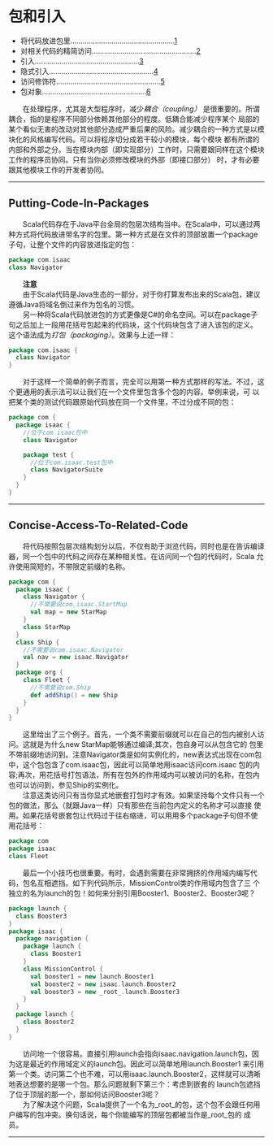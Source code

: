 # 包和引入
- 将代码放进包里...................................................[1](#Putting-Code-In-Packages)
- 对相关代码的精简访问...................................................[2](#Concise-Access-To-Related-Code)
- 引入...................................................[3](#Imports)
- 隐式引入...................................................[4](#Implicit-Imports)
- 访问修饰符...................................................[5](#Access-Modifiers)
- 包对象...................................................[6](#Package-Objects)     
    
 　　在处理程序，尤其是大型程序时，减少*耦合（coupling）* 是很重要的。所谓耦合，指的是程序不同部分依赖其他部分的程度。低耦合能减少程序某个
 局部的某个看似无害的改动对其他部分造成严重后果的风险。减少耦合的一种方式是以模块化的风格编写代码。可以将程序切分成若干较小的模块，每个模块
 都有所谓的内部和外部之分。当在模块内部（即实现部分）工作时，只需要跟同样在这个模块工作的程序员协同。只有当你必须修改模块的外部（即接口部分）
 时，才有必要跟其他模块工作的开发者协同。    

***    
## Putting-Code-In-Packages
　　Scala代码存在于Java平台全局的包层次结构当中。在Scala中，可以通过两种方式将代码放进带名字的包里。第一种方式是在文件的顶部放置一个package
子句，让整个文件的内容放进指定的包：    
```scala
package com.isaac
class Navigator
```    
　　**注意**    
　　由于Scala代码是Java生态的一部分，对于你打算发布出来的Scala包，建议遵循Java将域名倒过来作为包名的习惯。    
　　另一种将Scala代码放进包的方式更像是C#的命名空间。可以在package子句之后加上一段用花括号包起来的代码块，这个代码块包含了进入该包的定义。
这个语法成为*打包（packaging）*。效果与上述一样：    
```scala
package com.isaac {
  class Navigator
}
```    
　　对于这样一个简单的例子而言，完全可以用第一种方式那样的写法。不过，这个更通用的表示法可以让我们在一个文件里包含多个包的内容。举例来说，可
以把某个类的测试代码跟原始代码放在同一个文件里，不过分成不同的包：    
```scala
package com {
  package isaac {
    //位于com.isaac包中
    class Navigator

    package test {
      //位于com.isaac.test包中
      class NavigatorSuite
    }
  }
}
```    

***    
## Concise-Access-To-Related-Code    
　　将代码按照包层次结构划分以后，不仅有助于浏览代码，同时也是在告诉编译器，同一个包中的代码之间存在某种相关性。在访问同一个包的代码时，Scala
允许使用简短的，不带限定前缀的名称。    
```scala
package com {
  package isaac {
    class Navigator {
      //不需要说com.isaac.StartMap
      val map = new StarMap
    }
    class StarMap
  }
  class Ship {
    //不需要说com.isaac.Navigator
    val nav = new isaac.Navigator
  }
  package org {
    class Fleet {
      //不需要说com.Ship
      def addShip() = new Ship
    }
  }
}
```    
　　这里给出了三个例子。首先，一个类不需要前缀就可以在自己的包内被别人访问。这就是为什么new StarMap能够通过编译;其次，包自身可以从包含它的
包里不带前缀地访问到。注意Navigator类是如何实例化的，new表达式出现在com包中，这个包包含了com.isaac包，因此可以简单地用isaac访问com.isaac
包的内容;再次，用花括号打包语法，所有在包外的作用域内可以被访问的名称，在包内也可以访问到，参见Ship的实例化。    
　　注意这类访问只有当你显式地嵌套打包时才有效。如果坚持每个文件只有一个包的做法，那么（就跟Java一样）只有那些在当前包内定义的名称才可以直接
使用。如果花括号嵌套包让代码过于往右缩进，可以用用多个package子句但不使用花括号：    
```scala
package com
package isaac
class Fleet
```    
　　最后一个小技巧也很重要。有时，会遇到需要在非常拥挤的作用域内编写代码，包名互相遮挡。如下列代码所示，MissionControl类的作用域内包含了三
个独立的名为launch的包！如何来分别引用Booster1、Booster2、Booster3呢？    
```scala
package launch {
  class Booster3
}
package isaac {
  package navigation {
    package launch {
      class Booster1
    }
    class MissionControl {
      val booster1 = new launch.Booster1
      val booster2 = new isaac.launch.Booster2
      val booster3 = new _root_.launch.Booster3
    }
  }
  package launch {
    class Booster2
  }
}
```    
　　访问地一个很容易。直接引用launch会指向isaac.navigation.launch包，因为这是最近的作用域定义的launch包。因此可以简单地用launch.Booster1
来引用第一个类。访问第二个也不难，可以用isaac.launch.Booster2，这样就可以清晰地表达想要的是哪一个包。那么问题就剩下第三个：考虑到嵌套的
launch包遮挡了位于顶层的那一个，那如何访问Booster3呢？    
　　为了解决这个问题，Scala提供了一个名为_root_的包，这个包不会跟任何用户编写的包冲突。换句话说，每个你能编写的顶层包都被当作是_root_包的
成员。    

***    

